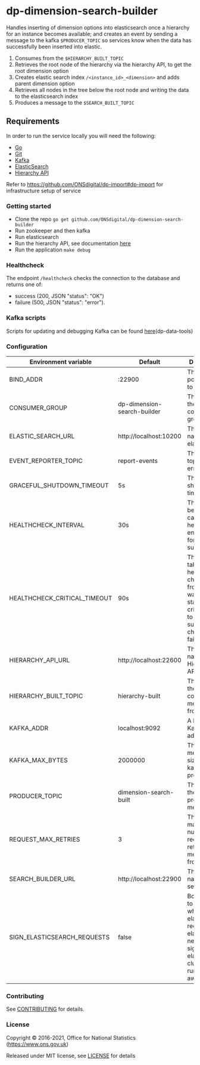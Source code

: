 dp-dimension-search-builder
===========================

Handles inserting of dimension options into elasticsearch once a hierarchy for an instance becomes available;
and creates an event by sending a message to the kafka `$PRODUCER_TOPIC` so services know when the data has successfully been inserted into elastic.

1. Consumes from the `$HIERARCHY_BUILT_TOPIC`
2. Retrieves the root node of the hierarchy via the hierarchy API, to get the root dimension option
3. Creates elastic search index `/<instance_id>_<dimension>` and adds parent dimension option
4. Retrieves all nodes in the tree below the root node and writing the data to the elasticsearch index
5. Produces a message to the `$SEARCH_BUILT_TOPIC`

Requirements
-----------------
In order to run the service locally you will need the following:
- [Go](https://golang.org/doc/install)
- [Git](https://git-scm.com/downloads)
- [Kafka](https://kafka.apache.org/)
- [ElasticSearch](https://www.elastic.co/guide/en/elasticsearch/reference/5.4/index.html)
- [Hierarchy API](https://github.com/ONSdigital/dp-hierarchy-api)

Refer to https://github.com/ONSdigital/dp-import#dp-import for infrastructure setup of service

### Getting started

* Clone the repo `go get github.com/ONSdigital/dp-dimension-search-builder`
* Run zookeeper and then kafka
* Run elasticsearch
* Run the hierarchy API, see documentation [here](https://github.com/ONSdigital/dp-hierarchy-api)
* Run the application `make debug`

### Healthcheck

The endpoint `/healthcheck` checks the connection to the database and returns
one of:

- success (200, JSON "status": "OK")
- failure (500, JSON "status": "error").

### Kafka scripts

Scripts for updating and debugging Kafka can be found [here](https://github.com/ONSdigital/dp-data-tools)(dp-data-tools)

### Configuration

| Environment variable         | Default                              | Description
| ---------------------------- | -------------------------------------| -----------
| BIND_ADDR                    | :22900                               | The host and port to bind to
| CONSUMER_GROUP               | dp-dimension-search-builder          | The name of the Kafka consumer group
| ELASTIC_SEARCH_URL           | http://localhost:10200               | The host name for elasticsearch
| EVENT_REPORTER_TOPIC         | report-events                        | The kafka topic to send errors to
| GRACEFUL_SHUTDOWN_TIMEOUT    | 5s                                   | The graceful shutdown timeout
| HEALTHCHECK_INTERVAL         | 30s                                  | The time between calling healthcheck endpoints for check subsystems
| HEALTHCHECK_CRITICAL_TIMEOUT | 90s                                  | The time taken for the health changes from warning state to critical due to subsystem check failures
| HIERARCHY_API_URL            | http://localhost:22600               | The host name for the Hierarchy API
| HIERARCHY_BUILT_TOPIC        | hierarchy-built                      | The name of the topic to consume messages from
| KAFKA_ADDR                   | localhost:9092                       | A list of Kafka host addresses
| KAFKA_MAX_BYTES              | 2000000                              | The max message size for kafka producer
| PRODUCER_TOPIC               | dimension-search-built               | The name of the topic to produces messages to
| REQUEST_MAX_RETRIES          | 3                                    | The maximum number of request retries messages from
| SEARCH_BUILDER_URL           | http://localhost:22900               | The host name for the service
| SIGN_ELASTICSEARCH_REQUESTS  | false                                | Boolean flag to identify whether elasticsearch requests via elastic API need to be signed if elasticsearch cluster is running in aws


### Contributing

See [CONTRIBUTING](CONTRIBUTING.md) for details.

### License

Copyright © 2016-2021, Office for National Statistics (https://www.ons.gov.uk)

Released under MIT license, see [LICENSE](LICENSE.md) for details
